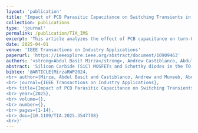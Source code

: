 ```yaml
---
layout: 'publication'
title: "Impact of PCB Parasitic Capacitance on Switching Transients in Chopper and Half-Bridge Configurations Utilizing TO-247 SiC Devices"
collection: publications
type: 'journal'
permalink: /publication/TIA_IMS
excerpt: 'This article analyzes the effect of PCB capacitance on turn-OFF switching transient and ringing in chopper and half-bridge configurations with SiC devices in the TO-247 package.'
date: 2025-04-01
venue: 'IEEE Transactions on Industry Applications'
paperurl: 'https://ieeexplore.ieee.org/abstract/document/10909463'
authors: '<strong>Abdul Basit Mirza</strong>, Andrew Castiblanco, Abdul Muneeb, Yang Xie, Sama Salehi Vala and <a href="https://www.stonybrook.edu/commcms/electrical/people/-core_faculty/luo_fang">Fang Luo</a>'
abstract: 'Silicon Carbide (SiC) MOSFETs and Schottky diodes in the TO-247 package are economical options for chopper (buck/boost) and half-bridge configurations, which are fundamental building blocks for various power converter topologies. However, the fast switching of SiC implies high dv/dt and di/dt, imposing a constraint on the PCB portion of power loop inductance in minimizing voltage overshoot during the turn-OFF transient. Although the vertical PCB power loop layout effectively reduces the PCB loop inductance, it increases the PCB parasitic capacitance. Due to the considerable lead inductance of the TO-247 package, this PCB capacitance is paralleled to the device's output capacitance through the package lead inductance, altering the switching transient. This article analyzes the effect of PCB capacitance on turn-OFF switching transient and ringing in chopper and half-bridge configurations with SiC devices in the TO-247 package. Initially, small-signal models incorporating PCB capacitance are derived. Subsequently, these models are validated in the frequency domain, and the switching transients are compared through double pulse test (DPT) on two PCB prototypes with the same layout but different stack-ups, yielding different PCB capacitances. Further, a comparative study of the proposed models with direct parallel approximation of PCB and device output capacitance is presented. Finally, the proposed small-signal models are analyzed to establish criteria, in terms of TO-247 lead and PCB loop inductance, for minimizing the impact of PCB capacitance on switching transients.'
bibtex: '@ARTICLE{MirzaRWP2024,
<br> author={Mirza, Abdul Basit and Castiblanco, Andrew and Muneeb, Abdul and Xie, Yang and Vala, Sama Salehi and Luo, Fang},
<br> journal={IEEE Transactions on Industry Applications},  
<br> title={Impact of PCB Parasitic Capacitance on Switching Transients in Chopper and Half-Bridge Configurations Utilizing TO-247 SiC Devices},
<br> year={2025},
<br> volume={},
<br> number={},
<br> pages={1-14},
<br> doi={10.1109/TIA.2025.3547708}
<br>}'
---
```

